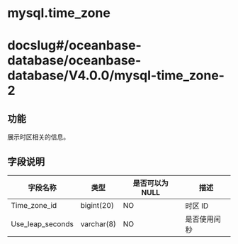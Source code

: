 mysql.time_zone
====================================

# docslug#/oceanbase-database/oceanbase-database/V4.0.0/mysql-time_zone-2

功能
-----------

展示时区相关的信息。

字段说明
-------------

|     **字段名称**     |   **类型**   | **是否可以为  NULL** | **描述** |
|------------------|------------|-----------------|--------|
| Time_zone_id     | bigint(20) | NO              | 时区 ID  |
| Use_leap_seconds | varchar(8) | NO              | 是否使用闰秒 |

